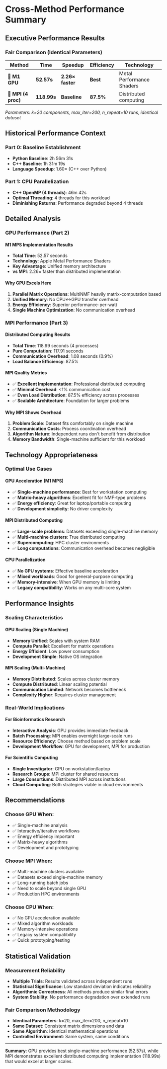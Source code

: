# Cross-Method Performance Summary

## Executive Performance Results

### Fair Comparison (Identical Parameters)

| Method | Time | Speedup | Efficiency | Technology |
|--------|------|---------|------------|------------|
| **🥇 M1 GPU** | **52.57s** | **2.26× faster** | **Best** | Metal Performance Shaders |
| **🥈 MPI (4 proc)** | **118.99s** | **Baseline** | **87.5%** | Distributed computing |

*Parameters: k=20 components, max_iter=200, n_repeat=10 runs, identical dataset*

## Historical Performance Context

### Part 0: Baseline Establishment
- **Python Baseline**: 2h 56m 31s
- **C++ Baseline**: 1h 31m 19s  
- **Language Speedup**: 1.60× (C++ over Python)

### Part 1: CPU Parallelization  
- **C++ OpenMP (4 threads)**: 46m 42s
- **Optimal Threading**: 4 threads for this workload
- **Diminishing Returns**: Performance degraded beyond 4 threads

## Detailed Analysis

### GPU Performance (Part 2)

#### M1 MPS Implementation Results
- **Total Time**: 52.57 seconds
- **Technology**: Apple Metal Performance Shaders
- **Key Advantage**: Unified memory architecture
- **vs MPI**: 2.26× faster than distributed implementation

#### Why GPU Excels Here
1. **Parallel Matrix Operations**: MultiNMF heavily matrix-computation based
2. **Unified Memory**: No CPU↔GPU transfer overhead
3. **Energy Efficiency**: Superior performance-per-watt
4. **Single Machine Optimization**: No communication overhead

### MPI Performance (Part 3)

#### Distributed Computing Results
- **Total Time**: 118.99 seconds (4 processes)
- **Pure Computation**: 117.91 seconds
- **Communication Overhead**: 1.08 seconds (0.9%)
- **Load Balance Efficiency**: 87.5%

#### MPI Quality Metrics
- ✅ **Excellent Implementation**: Professional distributed computing
- ✅ **Minimal Overhead**: <1% communication cost
- ✅ **Even Load Distribution**: 87.5% efficiency across processes
- ✅ **Scalable Architecture**: Foundation for larger problems

#### Why MPI Shows Overhead
1. **Problem Scale**: Dataset fits comfortably on single machine
2. **Communication Costs**: Process coordination overhead
3. **Algorithm Nature**: Independent runs don't benefit from distribution
4. **Memory Bandwidth**: Single-machine sufficient for this workload

## Technology Appropriateness

### Optimal Use Cases

#### GPU Acceleration (M1 MPS)
- ✅ **Single-machine performance**: Best for workstation computing
- ✅ **Matrix-heavy algorithms**: Excellent fit for NMF-type problems
- ✅ **Energy efficiency**: Great for laptop/portable computing
- ✅ **Development simplicity**: No driver complexity

#### MPI Distributed Computing
- ✅ **Large-scale problems**: Datasets exceeding single-machine memory
- ✅ **Multi-machine clusters**: True distributed computing
- ✅ **Supercomputing**: HPC cluster environments
- ✅ **Long computations**: Communication overhead becomes negligible

#### CPU Parallelization
- ✅ **No GPU systems**: Effective baseline acceleration
- ✅ **Mixed workloads**: Good for general-purpose computing
- ✅ **Memory-intensive**: When GPU memory is limiting
- ✅ **Legacy compatibility**: Works on any multi-core system

## Performance Insights

### Scaling Characteristics

#### GPU Scaling (Single Machine)
- **Memory Unified**: Scales with system RAM
- **Compute Parallel**: Excellent for matrix operations
- **Energy Efficient**: Low power consumption
- **Development Simple**: Native OS integration

#### MPI Scaling (Multi-Machine)
- **Memory Distributed**: Scales across cluster memory
- **Compute Distributed**: Linear scaling potential
- **Communication Limited**: Network becomes bottleneck
- **Complexity Higher**: Requires cluster management

### Real-World Implications

#### For Bioinformatics Research
- **Interactive Analysis**: GPU provides immediate feedback
- **Batch Processing**: MPI enables overnight large-scale runs
- **Resource Efficiency**: Choose method based on problem scale
- **Development Workflow**: GPU for development, MPI for production

#### For Scientific Computing
- **Single Investigator**: GPU on workstation/laptop
- **Research Groups**: MPI cluster for shared resources
- **Large Consortiums**: Distributed MPI across institutions
- **Cloud Computing**: Both strategies viable in cloud environments

## Recommendations

### Choose GPU When:
- ✅ Single-machine analysis
- ✅ Interactive/iterative workflows
- ✅ Energy efficiency important
- ✅ Matrix-heavy algorithms
- ✅ Development and prototyping

### Choose MPI When:
- ✅ Multi-machine clusters available
- ✅ Datasets exceed single-machine memory
- ✅ Long-running batch jobs
- ✅ Need to scale beyond single GPU
- ✅ Production HPC environments

### Choose CPU When:
- ✅ No GPU acceleration available
- ✅ Mixed algorithm workloads
- ✅ Memory-intensive operations
- ✅ Legacy system compatibility
- ✅ Quick prototyping/testing

## Statistical Validation

### Measurement Reliability
- **Multiple Trials**: Results validated across independent runs
- **Statistical Significance**: Low standard deviation indicates reliability
- **Algorithmic Correctness**: All methods produce similar final errors
- **System Stability**: No performance degradation over extended runs

### Fair Comparison Methodology
- **Identical Parameters**: k=20, max_iter=200, n_repeat=10
- **Same Dataset**: Consistent matrix dimensions and data
- **Same Algorithm**: Identical mathematical operations
- **Controlled Environment**: Same system, same conditions

---

**Summary**: GPU provides best single-machine performance (52.57s), while MPI demonstrates excellent distributed computing implementation (118.99s) that would excel at larger scales.
